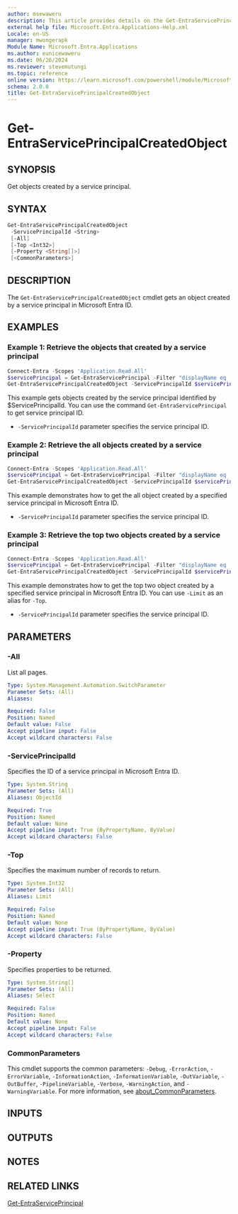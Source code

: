 ```yaml
---
author: msewaweru
description: This article provides details on the Get-EntraServicePrincipalCreatedObject command.
external help file: Microsoft.Entra.Applications-Help.xml
Locale: en-US
manager: mwongerapk
Module Name: Microsoft.Entra.Applications
ms.author: eunicewaweru
ms.date: 06/26/2024
ms.reviewer: stevemutungi
ms.topic: reference
online version: https://learn.microsoft.com/powershell/module/Microsoft.Entra.Applications/Get-EntraServicePrincipalCreatedObject
schema: 2.0.0
title: Get-EntraServicePrincipalCreatedObject
---
```


# Get-EntraServicePrincipalCreatedObject

## SYNOPSIS

Get objects created by a service principal.

## SYNTAX

```powershell
Get-EntraServicePrincipalCreatedObject
 -ServicePrincipalId <String>
 [-All]
 [-Top <Int32>]
 [-Property <String[]>]
 [<CommonParameters>]
```

## DESCRIPTION

The `Get-EntraServicePrincipalCreatedObject` cmdlet gets an object created by a service principal in Microsoft Entra ID.

## EXAMPLES

### Example 1: Retrieve the objects that created by a service principal

```powershell
Connect-Entra -Scopes 'Application.Read.All'
$servicePrincipal = Get-EntraServicePrincipal -Filter "displayName eq 'Helpdesk Application'"
Get-EntraServicePrincipalCreatedObject -ServicePrincipalId $servicePrincipal.Id
```

This example gets objects created by the service principal identified by $ServicePrincipalId. You can use the command `Get-EntraServicePrincipal` to get service principal ID.

- `-ServicePrincipalId` parameter specifies the service principal ID.

### Example 2: Retrieve the all objects created by a service principal

```powershell
Connect-Entra -Scopes 'Application.Read.All'
$servicePrincipal = Get-EntraServicePrincipal -Filter "displayName eq 'Helpdesk Application'"
Get-EntraServicePrincipalCreatedObject -ServicePrincipalId $servicePrincipal.Id -All
```

This example demonstrates how to get the all object created by a specified service principal in Microsoft Entra ID.

- `-ServicePrincipalId` parameter specifies the service principal ID.

### Example 3: Retrieve the top two objects created by a service principal

```powershell
Connect-Entra -Scopes 'Application.Read.All'
$servicePrincipal = Get-EntraServicePrincipal -Filter "displayName eq 'Helpdesk Application'"
Get-EntraServicePrincipalCreatedObject -ServicePrincipalId $servicePrincipal.Id -Top 2
```

This example demonstrates how to get the top two object created by a specified service principal in Microsoft Entra ID. You can use `-Limit` as an alias for `-Top`.

- `-ServicePrincipalId` parameter specifies the service principal ID.

## PARAMETERS

### -All

List all pages.

```yaml
Type: System.Management.Automation.SwitchParameter
Parameter Sets: (All)
Aliases:

Required: False
Position: Named
Default value: False
Accept pipeline input: False
Accept wildcard characters: False
```

### -ServicePrincipalId

Specifies the ID of a service principal in Microsoft Entra ID.

```yaml
Type: System.String
Parameter Sets: (All)
Aliases: ObjectId

Required: True
Position: Named
Default value: None
Accept pipeline input: True (ByPropertyName, ByValue)
Accept wildcard characters: False
```

### -Top

Specifies the maximum number of records to return.

```yaml
Type: System.Int32
Parameter Sets: (All)
Aliases: Limit

Required: False
Position: Named
Default value: None
Accept pipeline input: True (ByPropertyName, ByValue)
Accept wildcard characters: False
```

### -Property

Specifies properties to be returned.

```yaml
Type: System.String[]
Parameter Sets: (All)
Aliases: Select

Required: False
Position: Named
Default value: None
Accept pipeline input: False
Accept wildcard characters: False
```

### CommonParameters

This cmdlet supports the common parameters: `-Debug`, `-ErrorAction`, `-ErrorVariable`, `-InformationAction`, `-InformationVariable`, `-OutVariable`, `-OutBuffer`, `-PipelineVariable`, `-Verbose`, `-WarningAction`, and `-WarningVariable`. For more information, see [about_CommonParameters](https://go.microsoft.com/fwlink/?LinkID=113216).

## INPUTS

## OUTPUTS

## NOTES

## RELATED LINKS

[Get-EntraServicePrincipal](Get-EntraServicePrincipal.md)
